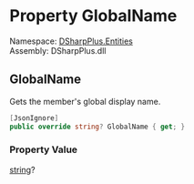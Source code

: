 # Property GlobalName

Namespace: [DSharpPlus.Entities](DSharpPlus.Entities.md)  
Assembly: DSharpPlus.dll

## <a id="DSharpPlus_Entities_DiscordMember_GlobalName"></a>GlobalName

Gets the member's global display name.

```csharp
[JsonIgnore]
public override string? GlobalName { get; }
```

### Property Value

[string](https://learn.microsoft.com/dotnet/api/system.string)?

